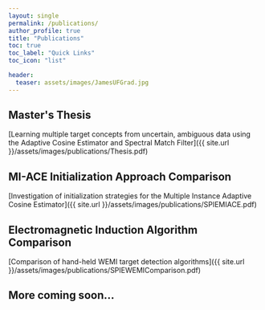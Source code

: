```yaml
---
layout: single
permalink: /publications/
author_profile: true
title: "Publications"
toc: true
toc_label: "Quick Links"
toc_icon: "list"

header:
  teaser: assets/images/JamesUFGrad.jpg
---
```


## Master's Thesis

[Learning multiple target concepts from uncertain, ambiguous data using the Adaptive Cosine Estimator and Spectral Match Filter]({{ site.url }}/assets/images/publications/Thesis.pdf)

## MI-ACE Initialization Approach Comparison

[Investigation of initialization strategies for the Multiple Instance Adaptive Cosine Estimator]({{ site.url }}/assets/images/publications/SPIEMIACE.pdf)

## Electromagnetic Induction Algorithm Comparison

[Comparison of hand-held WEMI target detection algorithms]({{ site.url }}/assets/images/publications/SPIEWEMIComparison.pdf)

## More coming soon...
